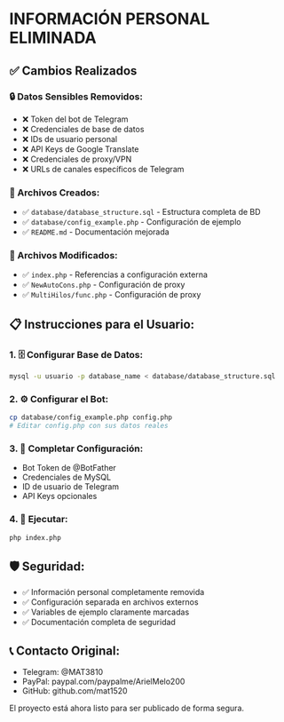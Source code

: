 # INFORMACIÓN PERSONAL ELIMINADA

## ✅ Cambios Realizados

### 🔒 Datos Sensibles Removidos:
- ❌ Token del bot de Telegram
- ❌ Credenciales de base de datos  
- ❌ IDs de usuario personal
- ❌ API Keys de Google Translate
- ❌ Credenciales de proxy/VPN
- ❌ URLs de canales específicos de Telegram

### 📁 Archivos Creados:
- ✅ `database/database_structure.sql` - Estructura completa de BD
- ✅ `database/config_example.php` - Configuración de ejemplo
- ✅ `README.md` - Documentación mejorada

### 🔧 Archivos Modificados:
- ✅ `index.php` - Referencias a configuración externa
- ✅ `NewAutoCons.php` - Configuración de proxy
- ✅ `MultiHilos/func.php` - Configuración de proxy

## 📋 Instrucciones para el Usuario:

### 1. 🗄️ Configurar Base de Datos:
```bash
mysql -u usuario -p database_name < database/database_structure.sql
```

### 2. ⚙️ Configurar el Bot:
```bash
cp database/config_example.php config.php
# Editar config.php con sus datos reales
```

### 3. 🔑 Completar Configuración:
- Bot Token de @BotFather
- Credenciales de MySQL
- ID de usuario de Telegram
- API Keys opcionales

### 4. 🚀 Ejecutar:
```bash
php index.php
```

## 🛡️ Seguridad:

- ✅ Información personal completamente removida
- ✅ Configuración separada en archivos externos
- ✅ Variables de ejemplo claramente marcadas
- ✅ Documentación completa de seguridad

## 📞 Contacto Original:
- Telegram: @MAT3810
- PayPal: paypal.com/paypalme/ArielMelo200
- GitHub: github.com/mat1520

El proyecto está ahora listo para ser publicado de forma segura.
